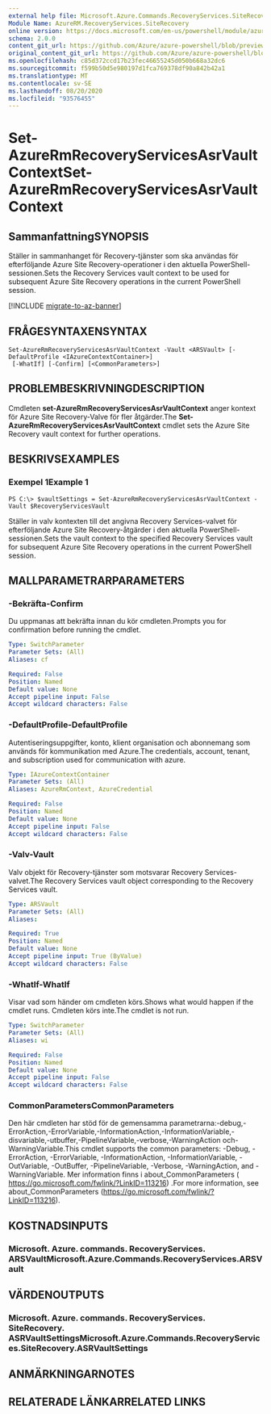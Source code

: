 ```yaml
---
external help file: Microsoft.Azure.Commands.RecoveryServices.SiteRecovery.dll-Help.xml
Module Name: AzureRM.RecoveryServices.SiteRecovery
online version: https://docs.microsoft.com/en-us/powershell/module/azurerm.recoveryservices.siterecovery/set-azurermrecoveryservicesasrvaultcontext
schema: 2.0.0
content_git_url: https://github.com/Azure/azure-powershell/blob/preview/src/ResourceManager/RecoveryServices.SiteRecovery/Commands.RecoveryServices.SiteRecovery/help/Set-AzureRmRecoveryServicesAsrVaultContext.md
original_content_git_url: https://github.com/Azure/azure-powershell/blob/preview/src/ResourceManager/RecoveryServices.SiteRecovery/Commands.RecoveryServices.SiteRecovery/help/Set-AzureRmRecoveryServicesAsrVaultContext.md
ms.openlocfilehash: c85d372ccd17b23fec46655245d050b668a32dc6
ms.sourcegitcommit: f599b50d5e980197d1fca769378df90a842b42a1
ms.translationtype: MT
ms.contentlocale: sv-SE
ms.lasthandoff: 08/20/2020
ms.locfileid: "93576455"
---
```

# <span data-ttu-id="c66c5-101">Set-AzureRmRecoveryServicesAsrVaultContext</span><span class="sxs-lookup"><span data-stu-id="c66c5-101">Set-AzureRmRecoveryServicesAsrVaultContext</span></span>

## <span data-ttu-id="c66c5-102">Sammanfattning</span><span class="sxs-lookup"><span data-stu-id="c66c5-102">SYNOPSIS</span></span>
<span data-ttu-id="c66c5-103">Ställer in sammanhanget för Recovery-tjänster som ska användas för efterföljande Azure Site Recovery-operationer i den aktuella PowerShell-sessionen.</span><span class="sxs-lookup"><span data-stu-id="c66c5-103">Sets the Recovery Services vault context to be used for subsequent Azure Site Recovery operations in the current PowerShell session.</span></span>

[!INCLUDE [migrate-to-az-banner](../../includes/migrate-to-az-banner.md)]

## <span data-ttu-id="c66c5-104">FRÅGESYNTAXEN</span><span class="sxs-lookup"><span data-stu-id="c66c5-104">SYNTAX</span></span>

```
Set-AzureRmRecoveryServicesAsrVaultContext -Vault <ARSVault> [-DefaultProfile <IAzureContextContainer>]
 [-WhatIf] [-Confirm] [<CommonParameters>]
```

## <span data-ttu-id="c66c5-105">PROBLEMBESKRIVNING</span><span class="sxs-lookup"><span data-stu-id="c66c5-105">DESCRIPTION</span></span>
<span data-ttu-id="c66c5-106">Cmdleten **set-AzureRmRecoveryServicesAsrVaultContext** anger kontext för Azure Site Recovery-Valve för fler åtgärder.</span><span class="sxs-lookup"><span data-stu-id="c66c5-106">The **Set-AzureRmRecoveryServicesAsrVaultContext** cmdlet sets the Azure Site Recovery vault context for further operations.</span></span>

## <span data-ttu-id="c66c5-107">BESKRIVS</span><span class="sxs-lookup"><span data-stu-id="c66c5-107">EXAMPLES</span></span>

### <span data-ttu-id="c66c5-108">Exempel 1</span><span class="sxs-lookup"><span data-stu-id="c66c5-108">Example 1</span></span>
```
PS C:\> $vaultSettings = Set-AzureRmRecoveryServicesAsrVaultContext -Vault $RecoveryServicesVault
```

<span data-ttu-id="c66c5-109">Ställer in valv kontexten till det angivna Recovery Services-valvet för efterföljande Azure Site Recovery-åtgärder i den aktuella PowerShell-sessionen.</span><span class="sxs-lookup"><span data-stu-id="c66c5-109">Sets the vault context to the specified Recovery Services vault for subsequent Azure Site Recovery operations in the current PowerShell session.</span></span>

## <span data-ttu-id="c66c5-110">MALLPARAMETRAR</span><span class="sxs-lookup"><span data-stu-id="c66c5-110">PARAMETERS</span></span>

### <span data-ttu-id="c66c5-111">-Bekräfta</span><span class="sxs-lookup"><span data-stu-id="c66c5-111">-Confirm</span></span>
<span data-ttu-id="c66c5-112">Du uppmanas att bekräfta innan du kör cmdleten.</span><span class="sxs-lookup"><span data-stu-id="c66c5-112">Prompts you for confirmation before running the cmdlet.</span></span>

```yaml
Type: SwitchParameter
Parameter Sets: (All)
Aliases: cf

Required: False
Position: Named
Default value: None
Accept pipeline input: False
Accept wildcard characters: False
```

### <span data-ttu-id="c66c5-113">-DefaultProfile</span><span class="sxs-lookup"><span data-stu-id="c66c5-113">-DefaultProfile</span></span>
<span data-ttu-id="c66c5-114">Autentiseringsuppgifter, konto, klient organisation och abonnemang som används för kommunikation med Azure.</span><span class="sxs-lookup"><span data-stu-id="c66c5-114">The credentials, account, tenant, and subscription used for communication with azure.</span></span>

```yaml
Type: IAzureContextContainer
Parameter Sets: (All)
Aliases: AzureRmContext, AzureCredential

Required: False
Position: Named
Default value: None
Accept pipeline input: False
Accept wildcard characters: False
```

### <span data-ttu-id="c66c5-115">-Valv</span><span class="sxs-lookup"><span data-stu-id="c66c5-115">-Vault</span></span>
<span data-ttu-id="c66c5-116">Valv objekt för Recovery-tjänster som motsvarar Recovery Services-valvet.</span><span class="sxs-lookup"><span data-stu-id="c66c5-116">The Recovery Services vault object corresponding to the Recovery Services vault.</span></span>

```yaml
Type: ARSVault
Parameter Sets: (All)
Aliases:

Required: True
Position: Named
Default value: None
Accept pipeline input: True (ByValue)
Accept wildcard characters: False
```

### <span data-ttu-id="c66c5-117">-WhatIf</span><span class="sxs-lookup"><span data-stu-id="c66c5-117">-WhatIf</span></span>
<span data-ttu-id="c66c5-118">Visar vad som händer om cmdleten körs.</span><span class="sxs-lookup"><span data-stu-id="c66c5-118">Shows what would happen if the cmdlet runs.</span></span>
<span data-ttu-id="c66c5-119">Cmdleten körs inte.</span><span class="sxs-lookup"><span data-stu-id="c66c5-119">The cmdlet is not run.</span></span>

```yaml
Type: SwitchParameter
Parameter Sets: (All)
Aliases: wi

Required: False
Position: Named
Default value: None
Accept pipeline input: False
Accept wildcard characters: False
```

### <span data-ttu-id="c66c5-120">CommonParameters</span><span class="sxs-lookup"><span data-stu-id="c66c5-120">CommonParameters</span></span>
<span data-ttu-id="c66c5-121">Den här cmdleten har stöd för de gemensamma parametrarna:-debug,-ErrorAction,-ErrorVariable,-InformationAction,-InformationVariable,-disvariable,-utbuffer,-PipelineVariable,-verbose,-WarningAction och-WarningVariable.</span><span class="sxs-lookup"><span data-stu-id="c66c5-121">This cmdlet supports the common parameters: -Debug, -ErrorAction, -ErrorVariable, -InformationAction, -InformationVariable, -OutVariable, -OutBuffer, -PipelineVariable, -Verbose, -WarningAction, and -WarningVariable.</span></span> <span data-ttu-id="c66c5-122">Mer information finns i about_CommonParameters ( https://go.microsoft.com/fwlink/?LinkID=113216) .</span><span class="sxs-lookup"><span data-stu-id="c66c5-122">For more information, see about_CommonParameters (https://go.microsoft.com/fwlink/?LinkID=113216).</span></span>

## <span data-ttu-id="c66c5-123">KOSTNADS</span><span class="sxs-lookup"><span data-stu-id="c66c5-123">INPUTS</span></span>

### <span data-ttu-id="c66c5-124">Microsoft. Azure. commands. RecoveryServices. ARSVault</span><span class="sxs-lookup"><span data-stu-id="c66c5-124">Microsoft.Azure.Commands.RecoveryServices.ARSVault</span></span>

## <span data-ttu-id="c66c5-125">VÄRDEN</span><span class="sxs-lookup"><span data-stu-id="c66c5-125">OUTPUTS</span></span>

### <span data-ttu-id="c66c5-126">Microsoft. Azure. commands. RecoveryServices. SiteRecovery. ASRVaultSettings</span><span class="sxs-lookup"><span data-stu-id="c66c5-126">Microsoft.Azure.Commands.RecoveryServices.SiteRecovery.ASRVaultSettings</span></span>

## <span data-ttu-id="c66c5-127">ANMÄRKNINGAR</span><span class="sxs-lookup"><span data-stu-id="c66c5-127">NOTES</span></span>

## <span data-ttu-id="c66c5-128">RELATERADE LÄNKAR</span><span class="sxs-lookup"><span data-stu-id="c66c5-128">RELATED LINKS</span></span>
